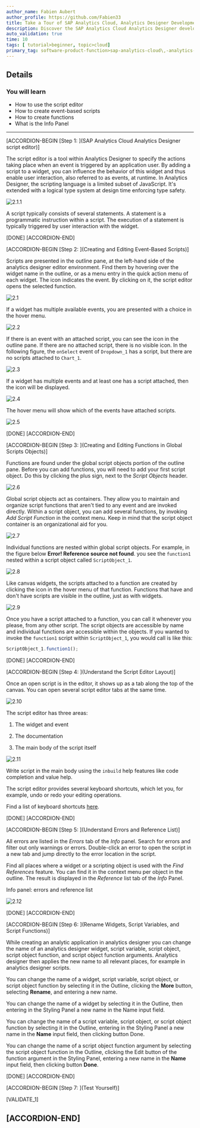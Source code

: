 ```yaml
---
author_name: Fabien Aubert
author_profile: https://github.com/Fabien33
title: Take a Tour of SAP Analytics Cloud, Analytics Designer Development environment
description: Discover the SAP Analytics Cloud Analytics Designer development environment
auto_validation: true
time: 10
tags: [ tutorial>beginner, topic>cloud]
primary_tag: software-product-function>sap-analytics-cloud\,-analytics-designer
---
```


<!-- ## Prerequisites
 - Prerequisite 1
 - Prerequisite 2 -->

## Details
### You will learn
  - How to use the script editor
  - How to create event-based scripts
  - How to create functions
  - What is the Info Panel

<!-- Add additional information: Background information, longer prerequisites -->

---

[ACCORDION-BEGIN [Step 1: ](SAP Analytics Cloud Analytics Designer script editor)]

The script editor is a tool within Analytics Designer to specify the actions taking place when an event is triggered by an application user. By adding a script to a widget, you can influence the behavior of this widget and thus enable user interaction, also referred to as events, at runtime. In Analytics Designer, the scripting language is a limited subset of JavaScript. It's extended with a logical type system at design time enforcing type safety.

![2.1.1](2.1.1.jpg)

A script typically consists of several statements. A statement is a programmatic instruction within a script. The execution of a statement is typically triggered by user interaction with the widget.

[DONE]
[ACCORDION-END]

[ACCORDION-BEGIN [Step 2: ](Creating and Editing Event-Based Scripts)]

Scripts are presented in the outline pane, at the left-hand side of the analytics designer editor environment. Find them by hovering over the widget name in the outline, or as a menu entry in the quick action menu of each widget. The icon indicates the event. By clicking on it, the script editor opens the selected function.

![2.1](2.1.png)

If a widget has multiple available events, you are presented with a choice in the hover menu.

![2.2](2.2.png)

If there is an event with an attached script, you can see the icon in the outline pane. If there are no attached script, there is no visible icon. In the following figure, the `onSelect` event of `Dropdown_1` has a script, but there are no scripts attached to `Chart_1`.

![2.3](2.3.png)

If a widget has multiple events and at least one has a script attached, then the icon will be displayed.

![2.4](2.4.png)

The hover menu will show which of the events have attached scripts.

![2.5](2.5.png)

[DONE]
[ACCORDION-END]


[ACCORDION-BEGIN [Step 3: ](Creating and Editing Functions in Global Scripts Objects)]

Functions are found under the global script objects portion of the outline pane. Before you can add functions, you will need to add your first script object. Do this by clicking the plus sign, next to the *Script Objects* header.

![2.6](2.6.png)

Global script objects act as containers. They allow you to maintain and organize script functions that aren't tied to any event and are invoked directly. Within a script object, you can add several functions, by invoking *Add Script Function* in the context menu. Keep in mind that the script object container is an organizational aid for you.

![2.7](2.7.png)

Individual functions are nested within global script objects. For example, in the figure below **Error! Reference source not found**. you see the `function1` nested within a script object called `ScriptObject_1`.

![2.8](2.8.png)

Like canvas widgets, the scripts attached to a function are created by clicking the icon in the hover menu of that function. Functions that have and don't have scripts are visible in the outline, just as with widgets.

![2.9](2.9.png)

Once you have a script attached to a function, you can call it whenever you please, from any other script. The script objects are accessible by name and individual functions are accessible within the objects. If you wanted to invoke the `function1` script within `ScriptObject_1`, you would call is like this:

``` JavaScript
ScriptObject_1.function1();
```

[DONE]
[ACCORDION-END]

[ACCORDION-BEGIN [Step 4: ](Understand the Script Editor Layout)]

Once an open script is in the editor, it shows up as a tab along the top of the canvas. You can open several script editor tabs at the same time.

![2.10](2.10.png)

The script editor has three areas:

1. The widget and event

2. The documentation

3. The main body of the script itself

![2.11](2.11.png)

Write script in the main body using the `inbuild` help features like code completion and value help.

The script editor provides several keyboard shortcuts, which let you, for example, undo or redo your editing operations.

Find a list of keyboard shortcuts [here](https://help.sap.com/viewer/00f68c2e08b941f081002fd3691d86a7/release/en-US/68dfa2fd057c4d13ad2772825e83b491.html).

[DONE]
[ACCORDION-END]

[ACCORDION-BEGIN [Step 5: ](Understand Errors and Reference List)]

All errors are listed in the *Errors* tab of the *Info* panel. Search for errors and filter out only warnings or errors. Double-click an error to open the script in a new tab and jump directly to the error location in the script.

Find all places where a widget or a scripting object is used with the *Find References* feature. You can find it in the context menu per object in the outline. The result is displayed in the *Reference* list tab of the *Info* Panel.

Info panel: errors and reference list

![2.12](2.12.png)

[DONE]
[ACCORDION-END]

[ACCORDION-BEGIN [Step 6: ](Rename Widgets, Script Variables, and Script Functions)]

While creating an analytic application in analytics designer you can change the name of an analytics designer widget, script variable, script object, script object function, and script object function arguments. Analytics designer then applies the new name to all relevant places, for example in analytics designer scripts.

You can change the name of a widget, script variable, script object, or script object function by selecting it in the Outline, clicking the **More** button, selecting **Rename**, and entering a new name.

You can change the name of a widget by selecting it in the Outline, then entering in the Styling Panel a new name in the Name input field.

You can change the name of a script variable, script object, or script object function by selecting it in the Outline, entering in the Styling Panel a new name in the **Name** input field, then clicking button Done.

You can change the name of a script object function argument by selecting the script object function in the Outline, clicking the Edit button of the function argument in the Styling Panel, entering a new name in the **Name** input field, then clicking button **Done**.


[DONE]
[ACCORDION-END]

[ACCORDION-BEGIN [Step 7: ](Test Yourself)]

[VALIDATE_1]

[ACCORDION-END]
---
